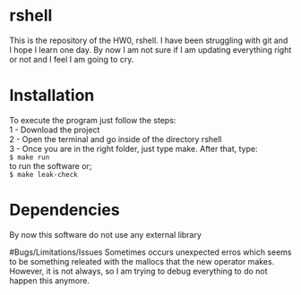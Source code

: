 # rshell
This is the repository of the HW0, rshell. I have been struggling with git and I hope I learn one day. By now I am not sure if I am updating everything right or not and I feel I am going to cry.

# Installation
To execute the program just follow the steps:
<br>1 - Download the project
<br>2 - Open the terminal and go inside of the directory rshell
<br>3 - Once you are in the right folder, just type make. After that, type:
<br>`$ make run`
<br>to run the software or;
<br>`$ make leak-check`

# Dependencies
By now this software do not use any external library 

#Bugs/Limitations/Issues
Sometimes occurs unexpected erros which seems to be something releated with the mallocs that the new operator makes. However, it is not always, so I am trying to debug everything to do not happen this anymore.



